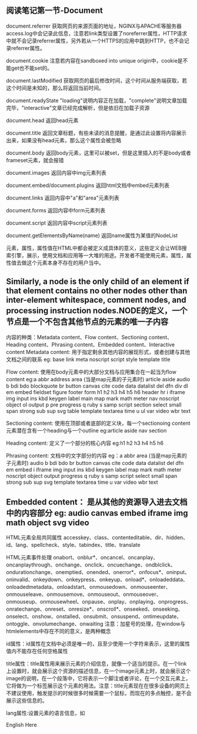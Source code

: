 阅读笔记第一节-Document
-------------------------------------------------------------------------------------------------------
document.referrer 获取网页的来源页面的地址，NGINX与APACHE等服务器access.log中会记录此信息，注意若link类型设置了noreferrer属性，HTTP请求中就不会记录referrer属性，另外若从一个HTTPS的应用中跳到HTTP，也不会记录referrer属性。

document.cookie 注意若内容在sandboxed into unique origin中，cookie是不能get也不能set的。

document.lastModified 获取网页的最后修改时间，这个时间从服务端获取，若这个时间是未知的，那么将返回当前时间。

document.readyState "loading"说明内容正在加载，"complete"说明文章加载完毕，"interactive"文章已经完成解析，但是依旧在加载子资源

document.head 返回head元素

document.title 返回文章标题，有些未读的消息提醒，是通过此设置将内容展示出来，如果没有head元素，那么这个属性会被忽略

document.body 返回body元素，这里可以被set，但是这里插入的不是body或者frameset元素，就会报错

document.images 返回内容中img元素列表

document.embed/document.plugins 返回html文档中embed元素列表

document.links 返回内容中"a"和"area"元素列表

document.forms 返回内容中form元素列表

document.script 返回内容中script元素列表

document.getElementsByName(name) 返回name属性为某值的NodeList

元素，属性，属性值在HTML中都会被定义成具体的意义，这些定义会让WEB搜索引擎，展示，使用文档和应用等一大堆的用途。开发者不能使用元素，属性，属性值去做这个元素本身不存在的用户当中。

 Similarly, a node is the only child of an element if that element contains no other nodes other than inter-element whitespace, comment nodes, and processing instruction nodes.NODE的定义，一个节点是一个不包含其他节点的元素的唯一子内容
-------------------------------------------------------------------------------------------
内容的种类：Metadata content、Flow content、Sectioning content、Heading content、Phrasing content、Embedded content、Interactive content
Metadata content: 用于指定剩余其他内容的展现形式，或者创建与其他文档之间的联系
eg: base link meta noscript script style template title

Flow content: 使用在body元素中的大部分文档与应用集合在一起当为flow content
eg:a abbr address area (当是map元素的子元素时) article aside audio b bdi bdo blockquote br button canvas cite code data datalist del dfn div dl em embed fieldset figure footer form h1 h2 h3 h4 h5 h6 header hr i iframe img input ins kbd keygen label main map mark math meter nav noscript object ol output p pre progress q ruby s samp script section select small span strong sub sup svg table template textarea time u ul var video wbr text

Sectioning content: 使用在顶部或者底部的定义块，每一个sectionoing content元素潜在含有一个heading与一个outline
eg:article aside nav section

Heading content: 定义了一个部分的核心内容
eg:h1 h2 h3 h4 h5 h6

Phrasing content: 文档中的文字部分的内容
eg：a abbr area (当是map元素的子元素时) audio b bdi bdo br button canvas cite code data datalist del dfn em embed i iframe img input ins kbd keygen label map mark math meter noscript object output progress q ruby s samp script select small span strong sub sup svg template textarea time u var video wbr text

Embedded content： 是从其他的资源导入进去文档中的内容部分
eg: audio canvas embed iframe img math object svg video
------------------------------------------------------------------------------------------------------

HTML元素全局共同属性
accesskey、class、contenteditable、dir、hidden、id、lang、spellcheck、style、tabindex、title、translate

HTML元素事件处理
onabort、onblur*、oncancel、oncanplay、oncanplaythrough、onchange、onclick、oncuechange、ondblclick、ondurationchange、onemptied、onended、onerror*、onfocus*、oninput、oninvalid、onkeydown、onkeypress、onkeyup、onload*、onloadeddata、onloadedmetadata、onloadstart、onmousedown、onmouseenter、onmouseleave、onmousemove、onmouseout、onmouseover、onmouseup、onmousewheel、onpause、onplay、onplaying、onprogress、onratechange、onreset、onresize*、onscroll*、onseeked、onseeking、onselect、onshow、onstalled、onsubmit、onsuspend、ontimeupdate、ontoggle、onvolumechange、onwaiting
注意：加星号的处理，在window与htmlelements中存在不同的意义，是两种概念

id属性：id属性在文档中必须是唯一的，且至少使用一个字符来表示，这里的属性值内不能存在任何空格属性

title属性：title属性用来展示元素的介绍信息，就像一个适当的提示。在一个link上设置时，就会展示这个资源的描述信息，在一个image元素上时，就会展示这个image的说明，在一个段落中，它将表示一个脚注或者评论，在一个交互元素上，它将做为一个标签展示这个元素的用法。注意：title元素现在在很多设备的网页上不建议使用，触发提示的时候很多时候需要一个鼠标，而现在的多点触控，是不会展示这些信息的。

lang属性:设置元素的语言信息，如<p lang="en">English Here</p>